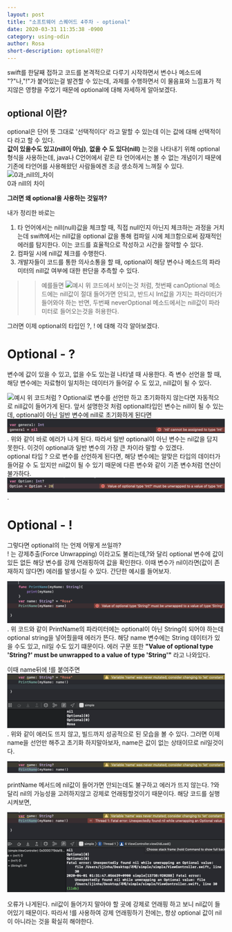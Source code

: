 ```yaml
---
layout: post
title: "소프트웨어 스퀘어드 4주차 - optional"
date: 2020-03-31 11:35:38 -0900
category: using-odin
author: Rosa
short-description: optional이란?
---
```



swift를 한달째 접하고 코드를 본격적으로 다루기 시작하면서 변수나 메소드에 "?"나,"!"가 붙어있는걸 발견할 수 있는데, 과제를 수행하면서 이 물음표와 느낌표가 적지않은 영향을 주었기 때문에 optional에 대해 자세하게 알아보겠다. 

## optional 이란?  
optional은 단어 뜻 그대로 '선택적이다' 라고 말할 수 있는데 이는 값에 대해 선택적이다 라고 할 수 있다.  
**값이 있을수도 있고(nill이 아님)**, **없을 수 도 있다(nill)** 는것을 나타내기 위해 optional 형식을 사용하는데, java나 C언어에서 같은 타 언어에서는 볼 수 없는 개념이기 때문에 기존에 타언어를 사용해왔던 사람들에겐 조금 생소하게 느껴질 수 있다.  
![0과_nill의_차이](./img/0과nill.png)  
0과 nill의 차이


**그러면 왜 optional을 사용하는 것일까?**

내가 정리한 바로는
1. 타 언어에서는 nill(null)값을 체크할 때, 직접 null인지 아닌지 체크하는 과정을 거치는데 swift에서는 nill값을 optional 값을 통해 컴파일 시에 체크함으로써 잠재적인 에러를 탐지한다. 이는 코드를 효율적으로 작성하고 시간을 절약할 수 있다.
2. 컴파일 시에 nill값 체크를 수행한다.
3. 개발자들이 코드를 통한 의사소통을 할 때, optional이 해당 변수나 메소드의 파라미터의 nill값 여부에 대한 판단을 추측할 수 있다.
>>예를들면 ![예시](./img/nill) 위 코드에서 보이는것 처럼, 첫번째 canOptional 메소드에는 nill값이 절대 들어가면 안되고, 반드시 Int값을 가지는 파라미터가 들어와야 하는 반면, 두번째 neverOptional 메소드에서는 nill값이 파라미터로 들어오는것을 허용한다.  


그러면 이제 optional의 타입인 ?, ! 에 대해 각각 알아보겠다.

# Optional - ?
변수에 값이 있을 수 있고, 없을 수도 있는걸 나타낼 때 사용한다. 즉 변수 선언을 할 때, 해당 변수에는 자료형이 일치하는 데이터가 들어갈 수 도 있고, nill값이 될 수 있다.  

![예시](./img/nill_?.png)
위 코드처럼 ? Optional로 변수를 선언만 하고 초기화하지 않는다면 자동적으로 nill값이 들어가게 된다. 앞서 설명한것 처럼 optional타입인 변수는 nill이 될 수 있는데, optional이 아닌 일반 변수에 nill로 초기화하게 된다면   
![예시](./img/nil2.png). 
위와 같이 바로 에러가 나게 된다. 따라서 일반 optional이 아닌 변수는 nil값을 담지 못한다. 이것이 optional과 일반 변수의 가장 큰 차이라 말할 수 있겠다.  
optional 타입 ? 으로 변수를 선언하게 된다면, 해당 변수에는 알맞은 타입의 데이터가 들어갈 수 도 있지만 nil값이 될 수 있기 때문에 다른 변수와 같이 기존 변수처럼 연산이 불가하다. 
![예시](./img/nil3.png). 

# Optional - !

그렇다면 optional의 !는 언제 어떻게 쓰일까?  
! 는 강제추출(Force Unwrapping) 이라고도 불리는데,?와 달리 optional 변수에 값이 있든 없든 해당 변수를 강제 언래핑하여 값을 확인한다. 이때 변수가 nil이라면(값이 존재하지 않다면) 에러를 발생시킬 수 있다.
간단한 예시를 들어보자.

![예시](./img/nil4.png). 
위 코드와 같이 PrintName의 파라미터에는 optional이 아닌 String이 되어야 하는데 optional string을 넣어줬을때 에러가 뜬다. 해당 name 변수에는 String 데이터가 있을 수도 있고, nil일 수도 있기 떄문이다. 에러 구문 또한 **"Value of optional type 'String?' must be unwrapped to a value of type 'String'"** 라고 나와있다.

이때 name뒤에 !를 붙여주면
![예시](./img/nil5.png). 
위와 같이 에러도 뜨지 않고, 빌드까지 성공적으로 된 모습을 볼 수 있다. 그러면 이제 name을 선언만 해주고 초기화 하지말아보자, name은 값이 없는 상태이므로 nil일것이다. 

![예시](./img/nil.png)

printName 메서드에 nil값이 들어가면 안되는데도 불구하고 에러가 뜨지 않는다. ?와 달리 nil의 가능성을 고려하지않고 강제로 언래핑할것이기 때문이다. 해당 코드를 실행시켜보면,

![예시](./img/nil6.png)

오류가 나게된다. nil값이 들어가지 말아야 할 곳에 강제로 언래핑 하고 보니 nil값이 들어있기 때문이다.
따라서 !를 사용하여 강제 언래핑하기 전에는, 항상 optional 값이 nil이 아니라는 것을 확실히 해야한다.

